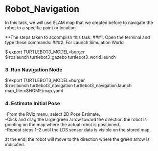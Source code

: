 # Robot_Navigation
In this task, we will use SLAM map that we created before to navigate the robot to a specific point or location.

**The steps taken to accomplish this task:
###1. Open the terminal and type these commands:
###2. For Launch Simulation World <br/>

$ export TURTLEBOT3_MODEL=burger <br/>
$ roslaunch turtlebot3_gazebo turtlebot3_world.launch

### 3. Run Navigation Node <br/>

$ export TURTLEBOT3_MODEL=burger <br />
$ roslaunch turtlebot3_navigation turtlebot3_navigation.launch map_file:=$HOME/map.yaml

### 4. Estimate Initial Pose <br/>

-From the RViz menu, select 2D Pose Estimate. <br/>
-Click and drag the large green arrow toward the direction the robot is pointing on the map where the actual robot is positioned. <br/>
-Repeat steps 1–2 until the LDS sensor data is visible on the stored map.

at the end, the robot will move to the direction where the green arrow is indicated.
